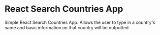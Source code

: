 # React Search Countries App

Simple React Search Countries App. Allows the user to type in a country's name and basic information on that country will be outputted.

